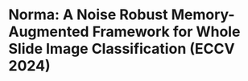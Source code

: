 # Norma: A Noise Robust Memory-Augmented Framework for Whole Slide Image Classification (ECCV 2024)
